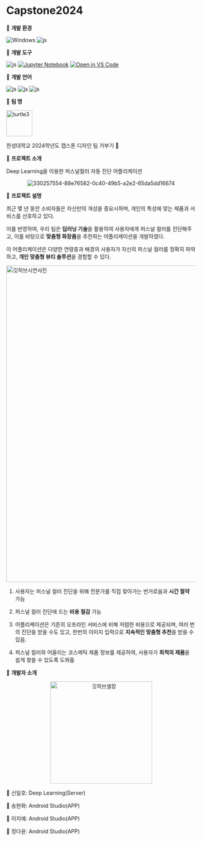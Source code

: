 # Capstone2024

:pushpin: **개발 환경**

  ![Windows](https://img.shields.io/badge/Windows-0078D6?style=for-the-badge&logo=windows&logoColor=white) ![js](https://img.shields.io/badge/Google_Cloud-4285F4?style=for-the-badge&logo=google-cloud&logoColor=white)



:pushpin: **개발 도구**

![js](https://img.shields.io/badge/Android-3DDC84?style=for-the-badge&logo=android&logoColor=white) [![Jupyter Notebook](https://img.shields.io/badge/%20Jupyter%20Notebook-blue?logo=jupyter&style=for-the-badge)](https://mybinder.org/v2/gh/<your-github-username>/<your-repo-name>/HEAD?labpath=<path-to-your-notebook>) [![Open in VS Code](https://img.shields.io/badge/VS%20Code-yellow?logo=visual-studio-code&style=for-the-badge)](https://vscode.dev/github/<your-github-username>/<your-repo-name>)




:pushpin: **개발 언어**

![js](https://img.shields.io/badge/Python-3776AB?style=for-the-badge&logo=python&logoColor=white) ![js](https://img.shields.io/badge/JavaScript-F7DF1E?style=for-the-badge&logo=JavaScript&logoColor=white) ![js](https://img.shields.io/badge/Kotlin-0095D5?&style=for-the-badge&logo=kotlin&logoColor=white)



:pushpin: **팀 명** 

<img width="69" alt="turtle3" src="https://github.com/ihshin20/ColorGlow/assets/80204749/ec10147f-1a54-401c-8f75-2476866481ba">

한성대학교 2024학년도 캡스톤 디자인 팀 거부기 :turtle:

:pushpin: **프로젝트 소개**

Deep Learning을 이용한 퍼스널컬러 자동 진단 어플리케이션

<div align="center">
  <img src="https://github.com/ihshin20/ColorGlow/assets/152589175/ea55f923-e680-4ac5-be2a-0c8a30aec2eb" alt="330257554-88e76582-0c40-49b5-a2e2-65da5dd16674">
</div>

:pushpin: **프로젝트 설명**

최근 몇 년 동안 소비자들은 자신만의 개성을 중요시하며, 개인의 특성에 맞는 제품과 서비스를 선호하고 있다.

이를 반영하여, 우리 팀은 **딥러닝 기술**을 활용하여 사용자에게 퍼스널 컬러를 진단해주고, 이를 바탕으로 **맞춤형 화장품**을 추천하는 어플리케이션을 개발하였다.

이 어플리케이션은 다양한 연령층과 배경의 사용자가 자신의 퍼스널 컬러를 정확히 파악하고, **개인 맞춤형 뷰티 솔루션**을 경험할 수 있다.

<img width="840" alt="깃허브시연사진" src="https://github.com/ihshin20/ColorGlow/assets/80204749/d0eb21c8-bb1c-412b-9605-09a29fff7d33">

1. 사용자는 퍼스널 컬러 진단을 위해 전문가를 직접 찾아가는 번거로움과 **시간 절약** 가능

2. 퍼스널 컬러 진단에 드는 **비용 절감** 가능

3. 어플리케이션은 기존의 오프라인 서비스에 비해 저렴한 비용으로 제공되며, 여러 번의 진단을 받을 수도 있고, 한번의 이미지 입력으로 **지속적인 맞춤형 추천**을 받을 수 있음.

4. 퍼스널 컬러와 어울리는 코스메틱 제품 정보를 제공하여, 사용자가 **최적의 제품**을 쉽게 찾을 수 있도록 도와줌

:pushpin: **개발자 소개**

<div align="center">
  <img width="271" alt="깃허브셀캉" src="https://github.com/ihshin20/ColorGlow/assets/80204749/13d0b9a9-8df1-4e95-afba-14aca4c75298">
</div>

:paperclip: 신일호: Deep Learning(Server)

:paperclip: 송현화: Android Studio(APP)

:paperclip: 이지예: Android Studio(APP)

:paperclip: 정다윤: Android Studio(APP)
